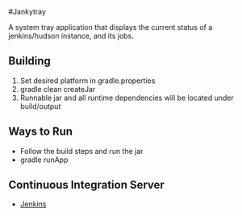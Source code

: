 #Jankytray


A system tray application that displays the current status of a jenkins/hudson instance, and its jobs. 


## Building
 1. Set desired platform in gradle.properties
 2. gradle clean createJar
 3. Runnable jar and all runtime dependencies will be located under build/output

## Ways to Run
 * Follow the build steps and run the jar
 * gradle runApp
 
## Continuous Integration Server
 * [Jenkins](http://iheartsoftware.com/jenkins/job/test%20jankytray/)
